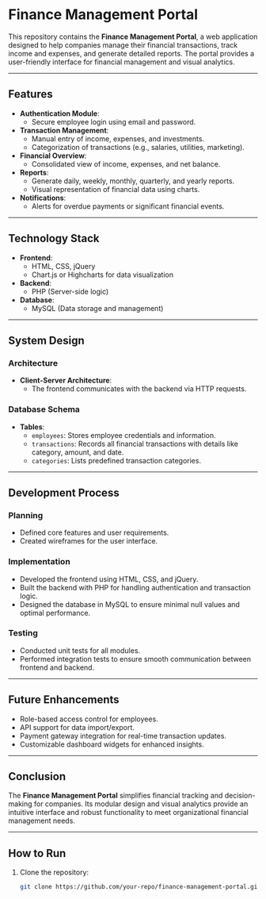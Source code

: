 # Finance Management Portal

This repository contains the **Finance Management Portal**, a web application designed to help companies manage their financial transactions, track income and expenses, and generate detailed reports. The portal provides a user-friendly interface for financial management and visual analytics.

---

## Features

- **Authentication Module**:
  - Secure employee login using email and password.
- **Transaction Management**:
  - Manual entry of income, expenses, and investments.
  - Categorization of transactions (e.g., salaries, utilities, marketing).
- **Financial Overview**:
  - Consolidated view of income, expenses, and net balance.
- **Reports**:
  - Generate daily, weekly, monthly, quarterly, and yearly reports.
  - Visual representation of financial data using charts.
- **Notifications**:
  - Alerts for overdue payments or significant financial events.

---

## Technology Stack

- **Frontend**:
  - HTML, CSS, jQuery
  - Chart.js or Highcharts for data visualization
- **Backend**:
  - PHP (Server-side logic)
- **Database**:
  - MySQL (Data storage and management)

---

## System Design

### Architecture
- **Client-Server Architecture**:
  - The frontend communicates with the backend via HTTP requests.

### Database Schema
- **Tables**:
  - `employees`: Stores employee credentials and information.
  - `transactions`: Records all financial transactions with details like category, amount, and date.
  - `categories`: Lists predefined transaction categories.

---

## Development Process

### Planning
- Defined core features and user requirements.
- Created wireframes for the user interface.

### Implementation
- Developed the frontend using HTML, CSS, and jQuery.
- Built the backend with PHP for handling authentication and transaction logic.
- Designed the database in MySQL to ensure minimal null values and optimal performance.

### Testing
- Conducted unit tests for all modules.
- Performed integration tests to ensure smooth communication between frontend and backend.

---

## Future Enhancements

- Role-based access control for employees.
- API support for data import/export.
- Payment gateway integration for real-time transaction updates.
- Customizable dashboard widgets for enhanced insights.

---

## Conclusion

The **Finance Management Portal** simplifies financial tracking and decision-making for companies. Its modular design and visual analytics provide an intuitive interface and robust functionality to meet organizational financial management needs.

---

## How to Run

1. Clone the repository:
   ```bash
   git clone https://github.com/your-repo/finance-management-portal.git
